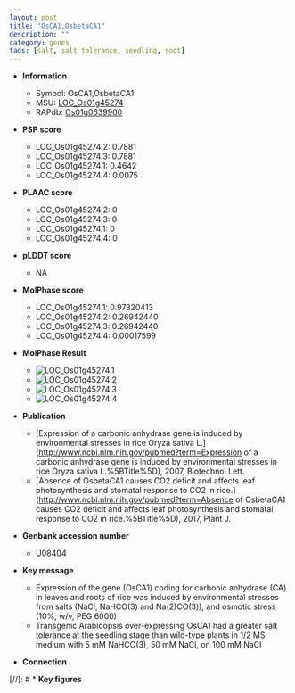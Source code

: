 ```yaml
---
layout: post
title: "OsCA1,OsbetaCA1"
description: ""
category: genes
tags: [salt, salt tolerance, seedling, root]
---
```


* **Information**  
    + Symbol: OsCA1,OsbetaCA1  
    + MSU: [LOC_Os01g45274](http://rice.plantbiology.msu.edu/cgi-bin/ORF_infopage.cgi?orf=LOC_Os01g45274)  
    + RAPdb: [Os01g0639900](http://rapdb.dna.affrc.go.jp/viewer/gbrowse_details/irgsp1?name=Os01g0639900)  

* **PSP score**  
    + LOC_Os01g45274.2: 0.7881 
    + LOC_Os01g45274.3: 0.7881 
    + LOC_Os01g45274.1: 0.4642 
    + LOC_Os01g45274.4: 0.0075 

* **PLAAC score**  
    + LOC_Os01g45274.2: 0 
    + LOC_Os01g45274.3: 0 
    + LOC_Os01g45274.1: 0 
    + LOC_Os01g45274.4: 0 

* **pLDDT score**
    + NA


* **MolPhase score**
    + LOC_Os01g45274.1: 0.97320413
    + LOC_Os01g45274.2: 0.26942440
    + LOC_Os01g45274.3: 0.26942440
    + LOC_Os01g45274.4: 0.00017599

* **MolPhase Result**
    + ![LOC_Os01g45274.1](https://304243504.github.io/Pictures/LOC_Os01g/LOC_Os01g45274.1.png)
    + ![LOC_Os01g45274.2](https://304243504.github.io/Pictures/LOC_Os01g/LOC_Os01g45274.2.png)
    + ![LOC_Os01g45274.3](https://304243504.github.io/Pictures/LOC_Os01g/LOC_Os01g45274.3.png)
    + ![LOC_Os01g45274.4](https://304243504.github.io/Pictures/LOC_Os01g/LOC_Os01g45274.4.png)

* **Publication**  
    + [Expression of a carbonic anhydrase gene is induced by environmental stresses in rice Oryza sativa L.](http://www.ncbi.nlm.nih.gov/pubmed?term=Expression of a carbonic anhydrase gene is induced by environmental stresses in rice Oryza sativa L.%5BTitle%5D), 2007, Biotechnol Lett.
    + [Absence of OsbetaCA1 causes CO2 deficit and affects leaf photosynthesis and stomatal response to CO2 in rice.](http://www.ncbi.nlm.nih.gov/pubmed?term=Absence of OsbetaCA1 causes CO2 deficit and affects leaf photosynthesis and stomatal response to CO2 in rice.%5BTitle%5D), 2017, Plant J.

* **Genbank accession number**  
    + [U08404](http://www.ncbi.nlm.nih.gov/nuccore/U08404)

* **Key message**  
    + Expression of the gene (OsCA1) coding for carbonic anhydrase (CA) in leaves and roots of rice was induced by environmental stresses from salts (NaCl, NaHCO(3) and Na(2)CO(3)), and osmotic stress (10%, w/v, PEG 6000)
    + Transgenic Arabidopsis over-expressing OsCA1 had a greater salt tolerance at the seedling stage than wild-type plants in 1/2 MS medium with 5 mM NaHCO(3), 50 mM NaCl, on 100 mM NaCl

* **Connection**  

[//]: # * **Key figures**  


